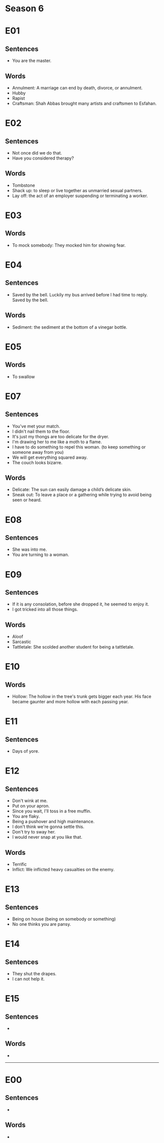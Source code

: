 # Season 6

# E01

## Sentences

- You are the master.

## Words

- Annulment: A marriage can end by death, divorce, or annulment.
- Hubby
- Rapist
- Craftsman: Shah Abbas brought many artists and craftsmen to Esfahan.

# E02

## Sentences

- Not once did we do that.
- Have you considered therapy?

## Words

- Tombstone
- Shack up: to sleep or live together as unmarried sexual partners.
- Lay off: the act of an employer suspending or terminating a worker.

# E03

## Words

- To mock somebody: They mocked him for showing fear.

# E04

## Sentences

- Saved by the bell. Luckily my bus arrived before I had time to reply. Saved by the bell.

## Words

- Sediment: the sediment at the bottom of a vinegar bottle.

# E05

## Words

- To swallow

# E07

## Sentences

- You've met your match.
- I didn't nail them to the floor.
- It's just my thongs are too delicate for the dryer.
- I'm drawing her to me like a moth to a flame.
- I have to do something to repel this woman. (to keep something or someone away from you)
- We will get everything squared away.
- The couch looks bizarre.

## Words

- Delicate: The sun can easily damage a child’s delicate skin.
- Sneak out: To leave a place or a gathering while trying to avoid being seen or heard.

# E08

## Sentences

- She was into me.
- You are turning to a woman.

# E09

## Sentences

- If it is any consolation, before she dropped it, he seemed to enjoy it.
- I got tricked into all those things.

## Words

- Aloof
- Sarcastic
- Tattletale: She scolded another student for being a tattletale.

# E10

## Words

- Hollow: The hollow in the tree's trunk gets bigger each year. His face became gaunter and more hollow with each passing year.

# E11

## Sentences

- Days of yore.

# E12

## Sentences

- Don't wink at me.
- Put on your apron.
- Since you wait, I'll toss in a free muffin.
- You are flaky.
- Being a pushover and high maintenance.
- I don't think we're gonna settle this.
- Don't try to sway her.
- I would never snap at you like that.

## Words

- Terrific
- Inflict: We inflicted heavy casualties on the enemy.

# E13

## Sentences

- Being on house (being on somebody or something)
- No one thinks you are pansy.

# E14

## Sentences

- They shut the drapes.
- I can not help it.

# E15

## Sentences

- 

## Words

- 

---

# E00

## Sentences

- 

## Words

-